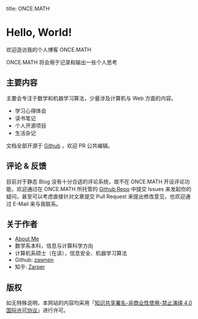 title: ONCE.MATH

# **Hello, World!**

欢迎造访我的个人博客 ONCE.MATH

ONCE.MATH 将会用于记录和输出一些个人思考

## 主要内容

主要会专注于数学和机器学习算法，少量涉及计算机与 Web 方面的内容。

 - 学习心得体会
 - 读书笔记
 - 个人开源项目
 - 生活杂记

文档全部开源于 [Github](https://github.com/zawnpn/ONCEMATH/) ，欢迎 PR 公共编辑。

## 评论 & 反馈

目前对于静态 Blog 没有十分合适的评论系统，故不在 ONCE.MATH 开设评论功能，欢迎通过在 ONCE.MATH 所托管的 [Github Repo](https://github.com/zawnpn/ONCEMATH/) 中提交 Issues 来发起你的疑问，甚至可以考虑直接针对文章提交 Pull Request 来提出修改意见，也欢迎通过 E-Mail 来与我联系。

## 关于作者

 - [About Me](/about/)
 - 数学系本科，信息与计算科学方向
 - 计算机系硕士（在读），信息安全、机器学习算法
 - Github: [zawnpn](https://github.com/zawnpn/)
 - 知乎: [Zarper](https://www.zhihu.com/people/zhangwanpeng)

## 版权

如无特殊说明，本网站的内容均采用「<a rel="license" target=blank href="https://creativecommons.org/licenses/by-nc-nd/4.0/deed.zh">知识共享署名-非商业性使用-禁止演绎 4.0 国际许可协议</a>」进行许可。